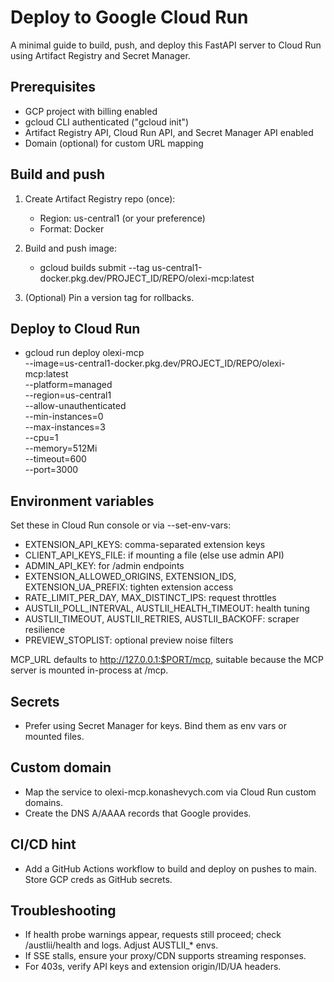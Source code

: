 # Deploy to Google Cloud Run

A minimal guide to build, push, and deploy this FastAPI server to Cloud Run using Artifact Registry and Secret Manager.

## Prerequisites
- GCP project with billing enabled
- gcloud CLI authenticated ("gcloud init")
- Artifact Registry API, Cloud Run API, and Secret Manager API enabled
- Domain (optional) for custom URL mapping

## Build and push

1. Create Artifact Registry repo (once):
   - Region: us-central1 (or your preference)
   - Format: Docker

2. Build and push image:
   - gcloud builds submit --tag us-central1-docker.pkg.dev/PROJECT_ID/REPO/olexi-mcp:latest

3. (Optional) Pin a version tag for rollbacks.

## Deploy to Cloud Run

- gcloud run deploy olexi-mcp \
  --image=us-central1-docker.pkg.dev/PROJECT_ID/REPO/olexi-mcp:latest \
  --platform=managed \
  --region=us-central1 \
  --allow-unauthenticated \
  --min-instances=0 \
  --max-instances=3 \
  --cpu=1 \
  --memory=512Mi \
  --timeout=600 \
  --port=3000

## Environment variables

Set these in Cloud Run console or via --set-env-vars:

- EXTENSION_API_KEYS: comma-separated extension keys
- CLIENT_API_KEYS_FILE: if mounting a file (else use admin API)
- ADMIN_API_KEY: for /admin endpoints
- EXTENSION_ALLOWED_ORIGINS, EXTENSION_IDS, EXTENSION_UA_PREFIX: tighten extension access
- RATE_LIMIT_PER_DAY, MAX_DISTINCT_IPS: request throttles
- AUSTLII_POLL_INTERVAL, AUSTLII_HEALTH_TIMEOUT: health tuning
- AUSTLII_TIMEOUT, AUSTLII_RETRIES, AUSTLII_BACKOFF: scraper resilience
- PREVIEW_STOPLIST: optional preview noise filters

MCP_URL defaults to http://127.0.0.1:$PORT/mcp, suitable because the MCP server is mounted in-process at /mcp.

## Secrets
- Prefer using Secret Manager for keys. Bind them as env vars or mounted files.

## Custom domain
- Map the service to olexi-mcp.konashevych.com via Cloud Run custom domains.
- Create the DNS A/AAAA records that Google provides.

## CI/CD hint
- Add a GitHub Actions workflow to build and deploy on pushes to main. Store GCP creds as GitHub secrets.

## Troubleshooting
- If health probe warnings appear, requests still proceed; check /austlii/health and logs. Adjust AUSTLII_* envs.
- If SSE stalls, ensure your proxy/CDN supports streaming responses.
- For 403s, verify API keys and extension origin/ID/UA headers.
